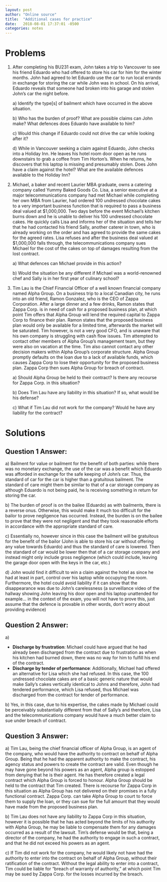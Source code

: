 ```yaml
---
layout: post
author: "Online source"
title:  "Additional cases for practice"
date:   2018-08-01 17:37:01 -0500
categories: notes
---
```

# Problems

1. After completing his BU231 exam, John takes a trip to Vancouver to see his friend Eduardo who had offered to store his car for him for the winter months. John had agreed to let Eduardo use the car to run local errands in exchange for storing the car while John was in school. On his arrival, Eduardo reveals that someone had broken into his garage and stolen John’s car the night before.

	a)	Identify the type[s] of bailment which have occurred in the above situation.

	b)	Who has the burden of proof? What are possible claims can John make? What defences does Eduardo have available to him?

	c)	Would this change if Eduardo could not drive the car while looking after it?

	d)	While in Vancouver seeking a claim against Eduardo, John checks into a Holiday Inn. He leaves his hotel room door open as he runs downstairs to grab a coffee from Tim Horton’s. When he returns, he discovers that his laptop is missing and presumably stolen. Does John have a claim against the hotel? What are the available defences available to the Holiday Inn?

2. Michael, a baker and recent Laurier MBA graduate, owns a catering company called Yummy Baked Goods Co. Lisa, a senior executive at a major telecommunications company had met Michael while completing her own MBA from Laurier, had ordered 100 undressed chocolate cakes to a very important business function that is required to pass a business deal valued at $1,000,000. Two days before the event Michael’s kitchen burns down and he is unable to deliver his 100 undressed chocolate cakes. He quickly calls Lisa and informs her of the situation and tells her that he had contacted his friend Sally, another caterer in town, who is already working on the order and has agreed to provide the same cakes for the agreed rates. Lisa refuses and after the business deal valued at $1,000,000 falls through, the telecommunications company sues Michael for the cost of the cakes on top of damages resulting from the lost contract.

	a)	What defences can Michael provide in this action?

	b)	Would the situation be any different if Michael was a world-renowned chef and Sally is in her first year of culinary school?

3. Tim Lau is the Chief Financial Officer of a well known financial company named Alpha Group. On a business trip to a local Canadian city, he runs into an old friend, Ramon Gonzalez, who is the CEO of Zappa Corporation. After a large dinner and a few drinks, Ramon states that Zappa Corp. is in need of cash for a proposed business plan, at which point Tim offers that Alpha Group will lend the required capital to Zappa Corp to finance their plan. Ramon states that the proposed business plan would only be available for a limited time, afterwards the market will be saturated. Tim however, is not a very good CFO, and is unaware that his own company is struggling with cash flow issues. Tim attempted to contact other members of Alpha Group’s management team, but they were also on vacation at the time. Tim also cannot contact any other decision makers within Alpha Group’s corporate structure.  Alpha Group promptly defaults on the loan due to a lack of available funds, which causes Zappa Corp to lose their opportunity for the proposed business plan. Zappa Corp then sues Alpha Group for breach of contract.

	a)	Should Alpha Group be held to their contract? Is there any recourse for Zappa Corp. in this situation?

	b)	Does Tim Lau have any liability in this situation? If so, what would be his defense?

	c)  What if Tim Lau did not work for the company? Would he have any liability for the contract?

# Solutions

## Question 1 Answer:

a)	Bailment for value or bailment for the benefit of both parties: while there was no monetary exchange, the use of the car was a benefit which Eduardo was afforded in exchange for the safe keeping of John’s car. Thus, the standard of car for the car is higher than a gratuitous bailment. The standard of care might them be similar to that of a car storage company as although Eduardo is not being paid, he is receiving something in return for storing the car.

b)	The burden of proof is on the bailee (Eduardo) as with bailments, there is a reverse onus. Otherwise, this would make it much too difficult for the bailor to prove negligence has occurred. Instead, the burden is on the bailee to prove that they were not negligent and that they took reasonable efforts in accordance with the appropriate standard of care.

c)	Essentially no, however since in this case the bailment will be gratuitous for the benefit of the bailor (John is able to store his car without offering any value towards Eduardo) and thus the standard of care is lowered. Then the standard of car would be lower then that of a car storage company and instead might only include gross negligence (which could include, leaving the garage door open with the keys in the car, etc.)

d)	John would find it difficult to win a claim against the hotel as since he had at least in part, control over his laptop while occupying the room. Furthermore, the hotel could avoid liability if it can show that the disappearance was due to John’s carelessness (a surveillance video of the hallway showing John leaving his door open and his laptop unattended for example... in the context of the exam, you will not have to prove this, just assume that the defence is provable  in other words, don’t worry about providing evidence)

## Question 2 Answer:

a)	
- **Discharge by frustration**: Michael could have argued that he had already been discharged from the contract due to frustration as when his kitchen had burned down, there was no way for him to fulfill his end of the contract.
- **Discharge by tender of performance**: Additionally, Michael had offered an alternative for Lisa which she had refused. In this case, the 100 undressed chocolate cakes are of a basic generic nature that would make Sally’s cakes vertically identical to Johns and therefore, John had tendered performance, which Lisa refused, thus Michael was discharged from the contract for tender of performance.

b)	Yes, in this case, due to his expertise, the cakes made by Michael could be perceivably substantially different from that of Sally’s and therefore, Lisa and the telecommunications company would have a much better claim to sue under breach of contract.

## Question 3 Answer:

a)	Tim Lau, being the chief financial officer of Alpha Group, is an agent of the company, who would have the authority to contract on behalf of Alpha Group. Being that he had the apparent authority to make the contract, his agency status and powers to create the contract are valid. Even though he may have gone beyond his powers as an agent, Alpha group is estopped from denying that he is their agent. He has therefore created a legal contract which Alpha Group is forced to honour. Alpha Group should be held to the contract that Tim created.
There is recourse for Zappa Corp in this situation as Alpha Group has not delivered on their promises in a fully functional contract. Zappa Corp. can take Alpha Group to court to force them to supply the loan, or they can sue for the full amount that they would have made from the proposed business plan.

b)	Tim Lau does not have any liability to Zappa Corp in this situation, however it is possible that he has acted beyond the limits of his authority with Alpha Group, he may be liable to compensate them for any damages occurred as a result of the lawsuit. 
Tim’s defense would be that, being a director of the company, he had the authority to engage in such a contract, and that he did not exceed his powers as an agent.

c)	If Tim did not work for the company, he would likely not have had the authority to enter into the contract on behalf of Alpha Group, without their ratification of the contract. Without the legal ability to enter into a contract, Tim could be liable for “breach of warranty of authority,” at which point Tim may be sued by Zappa Corp. for the losses incurred by the breach.
